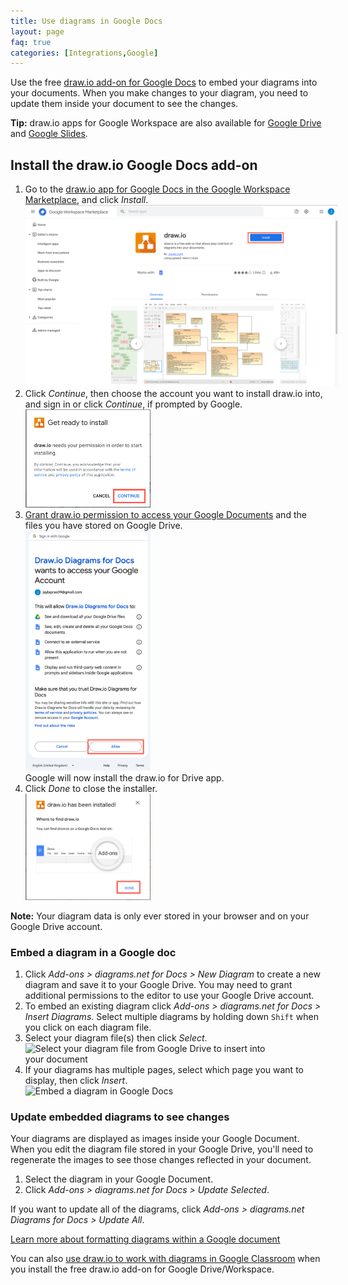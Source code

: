 ```yaml
---
title: Use diagrams in Google Docs
layout: page
faq: true
categories: [Integrations,Google]
---
```


Use the free [draw.io add-on for Google Docs](https://workspace.google.com/marketplace/app/drawio/224440279306) to embed your diagrams into your documents. When you make changes to your diagram, you need to update them inside your document to see the changes.

**Tip:** draw.io apps for Google Workspace are also available for [Google Drive](/doc/faq/google-drive-install-drawio.html) and [Google Slides](/doc/faq/google-slides-drawio-install.html).

## Install the draw.io Google Docs add-on

1. Go to the [draw.io app for Google Docs in the Google Workspace Marketplace](https://workspace.google.com/marketplace/app/drawio/224440279306), and click _Install_.
<br /><img src="/assets/img/blog/diagrams-docs-google-marketplace.png" style="width=100%;max-width:500px;height:auto;" alt="Install the diagrams for Docs add-on from the Google Marketplace">
1. Click _Continue_, then choose the account you want to install draw.io into, and sign in or click _Continue_, if prompted by Google. 
<br /><img src="/assets/img/blog/google-drive-drawio-install-start.png" style="width=100%;max-width:200px;height:auto;" alt="Install the draw.io app for Google Docs via the Google Workspace Marketplace">
3. [Grant draw.io permission to access your Google Documents](/doc/faq/gsuite-permissions) and the files you have stored on Google Drive.
<br /><img src="/assets/img/blog/diagrams-docs-grant-permission.png" style="width=100%;max-width:200px;height:auto;" alt="Grant permission for draw.ioto access your Google Drive files and Google Docs">
<br />Google will now install the draw.io for Drive app.
1. Click _Done_ to close the installer. 
<br /><img src="/assets/img/blog/google-docs-drawio-install-finish.png" style="width=100%;max-width:200px;height:auto;" alt="Install the draw.io app for Google Drive via the Google Workspace Marketplace">

**Note:** Your diagram data is only ever stored in your browser and on your Google Drive account.

### Embed a diagram in a Google doc

1. Click _Add-ons > diagrams.net for Docs > New Diagram_ to create a new diagram and save it to your Google Drive. You may need to grant additional permissions to the editor to use your Google Drive account.
2. To embed an existing diagram click _Add-ons > diagrams.net for Docs > Insert Diagrams_. Select multiple diagrams by holding down ``Shift`` when you click on each diagram file.
3. Select your diagram file(s) then click _Select_.
<br /><img src="/assets/img/blog/addon-google-select-diagram.png" style="width=100%;max-width:400px;height:auto;" alt="Select your diagram file from Google Drive to insert into your document">
4. If your diagrams has multiple pages, select which page you want to display, then click _Insert_.
<br /><img src="/assets/img/blog/addon-google-docs-examples.png" style="max-width:100%;height:auto;" alt="Embed a diagram in Google Docs">

### Update embedded diagrams to see changes

Your diagrams are displayed as images inside your Google Document. When you edit the diagram file stored in your Google Drive, you'll need to regenerate the images to see those changes reflected in your document.

1. Select the diagram in your Google Document.
2. Click _Add-ons > diagrams.net for Docs > Update Selected_.

If you want to update all of the diagrams, click _Add-ons > diagrams.net Diagrams for Docs > Update All_.

[Learn more about formatting diagrams within a Google document](/blog/diagrams-google-docs.html)

You can also [use draw.io to work with diagrams in Google Classroom](/blog/google-classroom-diagrams.html) when you install the free draw.io add-on for Google Drive/Workspace. 